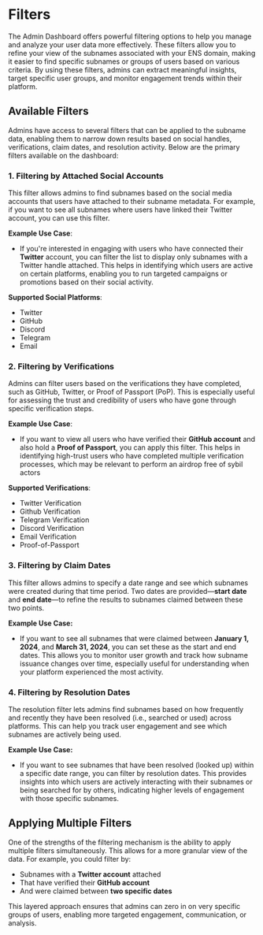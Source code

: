 # Filters

The Admin Dashboard offers powerful filtering options to help you manage and analyze your user data more effectively. These filters allow you to refine your view of the subnames associated with your ENS domain, making it easier to find specific subnames or groups of users based on various criteria. By using these filters, admins can extract meaningful insights, target specific user groups, and monitor engagement trends within their platform.

## Available Filters

Admins have access to several filters that can be applied to the subname data, enabling them to narrow down results based on social handles, verifications, claim dates, and resolution activity. Below are the primary filters available on the dashboard:

### 1. Filtering by Attached Social Accounts

This filter allows admins to find subnames based on the social media accounts that users have attached to their subname metadata. For example, if you want to see all subnames where users have linked their Twitter account, you can use this filter.

**Example Use Case**:

* If you're interested in engaging with users who have connected their **Twitter** account, you can filter the list to display only subnames with a Twitter handle attached. This helps in identifying which users are active on certain platforms, enabling you to run targeted campaigns or promotions based on their social activity.

**Supported Social Platforms**:

* Twitter
* GitHub
* Discord
* Telegram
* Email

### 2. Filtering by Verifications

Admins can filter users based on the verifications they have completed, such as GitHub, Twitter, or Proof of Passport (PoP). This is especially useful for assessing the trust and credibility of users who have gone through specific verification steps.

**Example Use Case**:

* If you want to view all users who have verified their **GitHub account** and also hold a **Proof of Passport**, you can apply this filter. This helps in identifying high-trust users who have completed multiple verification processes, which may be relevant to perform an airdrop free of sybil actors

**Supported Verifications**:

* Twitter Verification
* Github Verification
* Telegram Verification
* Discord Verification
* Email Verification
* Proof-of-Passport

### 3. Filtering by Claim Dates

This filter allows admins to specify a date range and see which subnames were created during that time period. Two dates are provided—**start date** and **end date**—to refine the results to subnames claimed between these two points.

**Example Use Case:**

* If you want to see all subnames that were claimed between **January 1, 2024**, and **March 31, 2024**, you can set these as the start and end dates. This allows you to monitor user growth and track how subname issuance changes over time, especially useful for understanding when your platform experienced the most activity.

### 4. Filtering by Resolution Dates

The resolution filter lets admins find subnames based on how frequently and recently they have been resolved (i.e., searched or used) across platforms. This can help you track user engagement and see which subnames are actively being used.

**Example Use Case:**

* If you want to see subnames that have been resolved (looked up) within a specific date range, you can filter by resolution dates. This provides insights into which users are actively interacting with their subnames or being searched for by others, indicating higher levels of engagement with those specific subnames.

## Applying Multiple Filters

One of the strengths of the filtering mechanism is the ability to apply multiple filters simultaneously. This allows for a more granular view of the data. For example, you could filter by:

* Subnames with a **Twitter account** attached
* That have verified their **GitHub account**
* And were claimed between **two specific dates**

This layered approach ensures that admins can zero in on very specific groups of users, enabling more targeted engagement, communication, or analysis.







